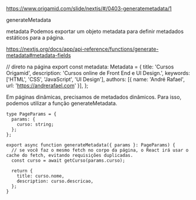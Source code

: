 https://www.origamid.com/slide/nextjs/#/0403-generatemetadata/1

generateMetadata

metadata
Podemos exportar um objeto metadata para definir metadados estáticos para a página.

https://nextjs.org/docs/app/api-reference/functions/generate-metadata#metadata-fields

// direto na página
export const metadata: Metadata = {
title: 'Cursos Origamid',
description: 'Cursos online de Front End e UI Design.',
keywords: ['HTML', 'CSS', 'JavaScript', 'UI Design'],
authors: [{ name: 'André Rafael', url: 'https://andrerafael.com' }],
};

Em páginas dinâmicas, precisamos de metadados dinâmicos. Para isso, podemos utilizar a função generateMetadata.

    type PageParams = {
      params: {
        curso: string;
      };
    };

    export async function generateMetadata({ params }: PageParams) {
      // se você faz o mesmo fetch no corpo da página, o React irá usar o cache do fetch, evitando requisições duplicadas.
      const curso = await getCurso(params.curso);

      return {
        title: curso.nome,
        description: curso.descricao,
      };
    }
